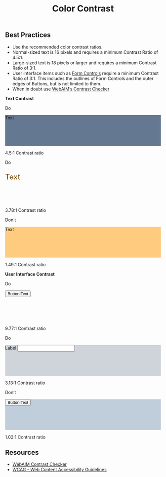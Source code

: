 ﻿---
title: Color Contrast
summary: Color Contrast is the contrast ratio between colors.
tags: color, contrast
layout: guide
eleventyNavigation:
  key: Color Contrast
  parent: Accessibility
  order: 3
  excerpt: Color Contrast is the contrast ratio between two colors.
  img: /img/illustrations/illus-color-contrast.svg
---

## Best Practices

- Use the recommended color contrast ratios.
- Normal-sized text is 16 pixels and requires a minimum Contrast Ratio of 4.5:1.
- Large-sized text is 18 pixels or larger and requires a minimum Contrast Ratio of 3:1.
- User interface items such as [Form Controls](/form-controls/) require a minimum Contrast Ratio of 3:1. This includes the outlines of Form Controls and the outer edges of Buttons, but is not limited to them.
- When in doubt use <a href="https://webaim.org/resources/contrastchecker/" target="_blank">WebAIM’s Contrast Checker</a>

**Text Contrast**

<div class="row">
  <div class="col-12 col-md-6 col-lg-4">
    <div class="card border-0">
      <div class="card-header rounded-top border-0 py-2 px-4 bg-success">
        <p class="mb-0 text-white">
          <span class="fas fa-check"></span> Do
        </p>
      </div>
      <div class="card-body p-0">
        <div class="d-flex flex-column justify-content-center align-items-center px-4 bg-black text-white" style="height: 100px; background-color: #657892!important;">
          <p class="mb-0 text-center">Text</p>
        </div>
        <div class="p-4">
          <p class="mb-0 font-weight-bold"><span class="fas fa-check text-success"></span> 4.5:1 Contrast ratio</p>
        </div>
      </div>
    </div>
  </div>
  <div class="col-12 col-md-6 col-lg-4">
    <div class="card border-0">
      <div class="card-header rounded-top border-0 py-2 px-4 bg-success">
        <p class="mb-0 text-white">
          <span class="fas fa-check"></span> Do
        </p>
      </div>
      <div class="card-body p-0">
        <div class="d-flex flex-column justify-content-center align-items-center  px-4 bg-secondary text-white" style="height: 100px; ">
          <p class="mb-0 text-center text-secondary-90" style="font-size: 24px; color: #734500!important;">Text</p>
        </div>
        <div class="p-4">
          <p class="mb-0 font-weight-bold"><span class="fas fa-check text-success"></span> 3.78:1 Contrast ratio</p>
        </div>
      </div>
    </div>
  </div>
  <div class="col-12 col-md-6 col-lg-4">
    <div class="card border-0">
      <div class="card-header rounded-top border-0 py-2 px-4 bg-danger">
        <p class="mb-0 text-white">
          <span class="fas fa-times"></span> Don’t
        </p>
      </div>
      <div class="card-body p-0">
        <div class="d-flex flex-column justify-content-center align-items-center  px-4 bg-black text-white" style="height: 100px; background-color: #FECB7F!important;">
          <p class="mb-0 text-center">Text</p>
        </div>
        <div class="p-4">
          <p class="mb-0 font-weight-bold"><span class="fas fa-times text-danger"></span> 1.49:1 Contrast ratio</p>
        </div>
      </div>
    </div>
  </div>
</div>

**User Interface Contrast**

<div class="row">
  <div class="col-12 col-md-6 col-lg-4">
    <div class="card border-0">
      <div class="card-header rounded-top border-0 py-2 px-4 bg-success">
        <p class="mb-0 text-white">
          <span class="fas fa-check"></span> Do
        </p>
      </div>
      <div class="card-body p-0">
        <div class="d-flex flex-column justify-content-center align-items-center  px-4 bg-black text-white" style="height: 100px; ">
          <p class="mb-0 text-center">
            <button type="button" class="btn btn-secondary">Button Text</button>
          </p>
        </div>
        <div class="p-4">
          <p class="mb-0 font-weight-bold"><span class="fas fa-check text-success"></span> 9.77:1 Contrast ratio</p>
        </div>
      </div>
    </div>
  </div>
  <div class="col-12 col-md-6 col-lg-4">
    <div class="card border-0">
      <div class="card-header rounded-top border-0 py-2 px-4 bg-success">
        <p class="mb-0 text-white">
          <span class="fas fa-check"></span> Do
        </p>
      </div>
      <div class="card-body p-0">
        <div class="d-flex flex-column justify-content-center align-items-center  px-4 bg-black" style="height: 100px; background-color: #CED4DA!important;">
          <div class="form-group mb-0">
            <label for="colorTest1" class="label">
              <span class="fas fa-asterisk text-danger"></span>
              Label</label>
            <input id="colorTest1" type="text" class="form-control">
          </div>
        </div>
        <div class="p-4">
          <p class="mb-0 font-weight-bold"><span class="fas fa-check text-success"></span> 3.13:1 Contrast ratio</p>
        </div>
      </div>
    </div>
  </div>
  <div class="col-12 col-md-6 col-lg-4">
    <div class="card border-0">
      <div class="card-header rounded-top border-0 py-2 px-4 bg-danger">
        <p class="mb-0 text-white">
          <span class="fas fa-times"></span> Don’t
        </p>
      </div>
      <div class="card-body p-0">
        <div class="d-flex flex-column justify-content-center align-items-center  px-4 bg-black text-white" style="height: 100px; background-color: #C0CEDB!important;">
          <p class="mb-0 text-center">
            <button type="button" class="btn btn-warning">Button Text</button>
          </p>
        </div>
        <div class="p-4">
          <p class="mb-0 font-weight-bold"><span class="fas fa-times text-danger"></span> 1.02:1 Contrast ratio</p>
        </div>
      </div>
    </div>
  </div>
</div>

## Resources
* <a href="https://webaim.org/resources/contrastchecker/" target="_blank">WebAIM Contrast Checker</a>
* <a href="https://www.w3.org/TR/WCAG21/" target="_blank">WCAG - Web Content Accessibility Guidelines</a>
